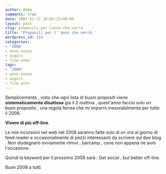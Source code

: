 ```yaml
---
author: dema
comments: true
date: 2007-12-31 10:02:23+00:00
layout: post
slug: propositi-per-lanno-che-verra
title: 'Propositi per l''anno che verrà '
wordpress_id: 154
categories:
- '2008'
- anno nuovo
- auguri
- fine anno
tags:
- '2008'
- anno nuovo
- auguri
- fine anno
---
```


Semplicemente , visto che ogni lista di buoni propositi viene **sistematicamente disattesa** gia il 2 mattina , quest'anno faccio solo un buon proposito , una regola ferrea che mi imporrò inesorabilmente per tutto il 2008.

**Vivere di più off-line**.

Le mie incursioni nel web nel 2008 saranno fatte solo di un ora al giorno di feed reader e occasionalmente di pezzi interessanti da scrivere sui due blog . Non disdegnerò ovviamente ritrovi , barcamp , cene non appena ne avrò l'occasione .

Quindi la keyword per il prossimo 2008 sarà : Get social , but better off-line.

Buon 2008 a tutti.
